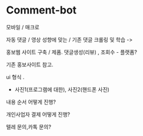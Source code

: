 # Comment-bot



모바일 / 매크로

자동 댓글 / 영상 성향에 맞는 / 기존 댓글 크롤링 및 학습 ->

홍보웹 사이트 구축 / 제품. 댓글생성(리뷰) , 조회수 - 플랫폼?


 기존 홍보사이트 참고.


ui 형식 .

- 사진1(프로그램에 대한), 사진2(핸드폰 사진)

내용 순서 어떻게 진행?

개인사업자 결제 어떻게 진행?

텔레 문의,카톡 문의?

